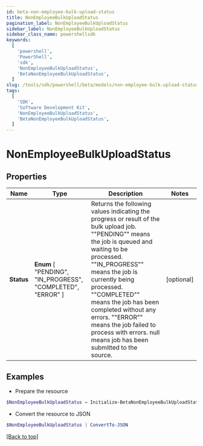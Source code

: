 ```yaml
---
id: beta-non-employee-bulk-upload-status
title: NonEmployeeBulkUploadStatus
pagination_label: NonEmployeeBulkUploadStatus
sidebar_label: NonEmployeeBulkUploadStatus
sidebar_class_name: powershellsdk
keywords:
  [
    'powershell',
    'PowerShell',
    'sdk',
    'NonEmployeeBulkUploadStatus',
    'BetaNonEmployeeBulkUploadStatus',
  ]
slug: /tools/sdk/powershell/beta/models/non-employee-bulk-upload-status
tags:
  [
    'SDK',
    'Software Development Kit',
    'NonEmployeeBulkUploadStatus',
    'BetaNonEmployeeBulkUploadStatus',
  ]
---
```


# NonEmployeeBulkUploadStatus

## Properties

| Name | Type | Description | Notes |
| --- | --- | --- | --- |
| **Status** | **Enum** [ "PENDING", "IN_PROGRESS", "COMPLETED", "ERROR" ] | Returns the following values indicating the progress or result of the bulk upload job. ""PENDING"" means the job is queued and waiting to be processed. ""IN_PROGRESS"" means the job is currently being processed. ""COMPLETED"" means the job has been completed without any errors. ""ERROR"" means the job failed to process with errors. null means job has been submitted to the source. | [optional] |

## Examples

- Prepare the resource

```powershell
$NonEmployeeBulkUploadStatus = Initialize-BetaNonEmployeeBulkUploadStatus  -Status PENDING
```

- Convert the resource to JSON

```powershell
$NonEmployeeBulkUploadStatus | ConvertTo-JSON
```

[[Back to top]](#)
